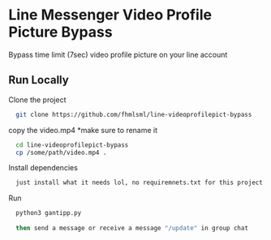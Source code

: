 
# Line Messenger Video Profile Picture Bypass

Bypass time limit (7sec) video profile picture on your line account


## Run Locally

Clone the project

```bash
  git clone https://github.com/fhmlsml/line-videoprofilepict-bypass
```

copy the video.mp4 *make sure to rename it

```bash
  cd line-videoprofilepict-bypass
  cp /some/path/video.mp4 .
```

Install dependencies

```bash
  just install what it needs lol, no requiremnets.txt for this project.
```

Run

```bash
  python3 gantipp.py
  
  then send a message or receive a message "/update" in group chat
```

